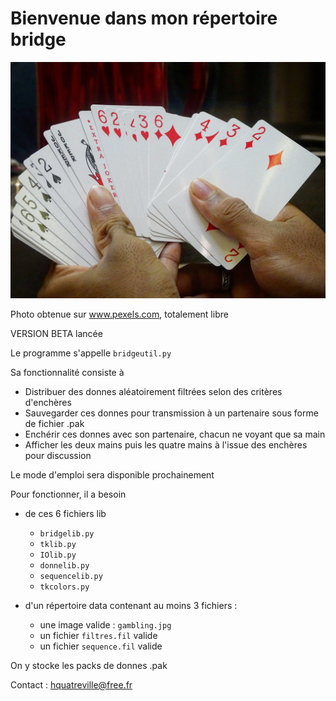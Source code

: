 # Bienvenue dans mon répertoire bridge

![gambling](data/gambling.jpg)

Photo obtenue sur www.pexels.com, totalement libre

VERSION BETA lancée

Le programme s'appelle `bridgeutil.py`

Sa fonctionnalité consiste à

*   Distribuer des donnes aléatoirement filtrées selon des critères d'enchères
*   Sauvegarder ces donnes pour transmission à un partenaire sous forme de fichier .pak
*   Enchérir ces donnes avec son partenaire, chacun ne voyant que sa main
*   Afficher les deux mains puis les quatre mains à l'issue des enchères pour discussion

Le mode d'emploi sera disponible prochainement

Pour fonctionner, il a besoin

* de ces 6 fichiers lib
  * `bridgelib.py`
  * `tklib.py`
  * `IOlib.py`
  * `donnelib.py`
  * `sequencelib.py`
  * `tkcolors.py`

* d'un répertoire data contenant au moins 3 fichiers :
  * une image valide : `gambling.jpg`
  * un fichier `filtres.fil` valide
  * un fichier `sequence.fil` valide

On y stocke les packs de donnes .pak


Contact : hquatreville@free.fr
